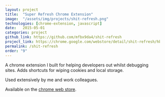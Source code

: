 ```yaml
---
layout: project
title:  "Super Refresh Chrome Extension"
image:  "/assets/img/projects/shit-refresh.png"
technologies: [chrome-extension, javascript]
date:   2015-05-01
categories: project
github_link: https://github.com/mfbx9da4/shit-refresh
project_link: https://chrome.google.com/webstore/detail/shit-refresh/hbmgipphjkkboepehobfainknbbfagga?hl=en-GB
permalink: /shit-refresh
order: "9"
---
```


A chrome extension I built for helping developers out whilst debugging sites. Adds shortcuts for wiping cookies and local storage.  

Used extensively by me and work colleagues.

Available on the [chrome web store](https://chrome.google.com/webstore/detail/shit-refresh/hbmgipphjkkboepehobfainknbbfagga?hl=en-GB).
